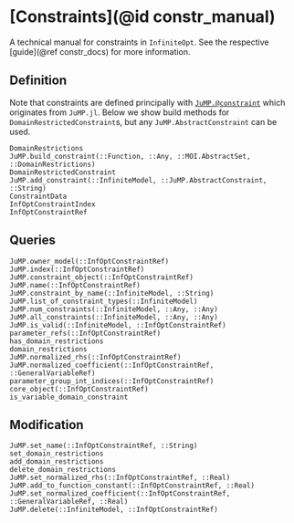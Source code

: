 # [Constraints](@id constr_manual)
A technical manual for constraints in `InfiniteOpt`. See the respective 
[guide](@ref constr_docs) for more information.

## Definition
Note that constraints are defined principally with 
[`JuMP.@constraint`](https://jump.dev/JuMP.jl/v1/api/JuMP/#JuMP.@constraint) 
which originates from `JuMP.jl`. Below we show build methods for 
`DomainRestrictedConstraint`s, but any `JuMP.AbstractConstraint` can be used.
```@docs
DomainRestrictions
JuMP.build_constraint(::Function, ::Any, ::MOI.AbstractSet, ::DomainRestrictions)
DomainRestrictedConstraint
JuMP.add_constraint(::InfiniteModel, ::JuMP.AbstractConstraint, ::String)
ConstraintData
InfOptConstraintIndex
InfOptConstraintRef
```

## Queries
```@docs
JuMP.owner_model(::InfOptConstraintRef)
JuMP.index(::InfOptConstraintRef)
JuMP.constraint_object(::InfOptConstraintRef)
JuMP.name(::InfOptConstraintRef)
JuMP.constraint_by_name(::InfiniteModel, ::String)
JuMP.list_of_constraint_types(::InfiniteModel)
JuMP.num_constraints(::InfiniteModel, ::Any, ::Any)
JuMP.all_constraints(::InfiniteModel, ::Any, ::Any)
JuMP.is_valid(::InfiniteModel, ::InfOptConstraintRef)
parameter_refs(::InfOptConstraintRef)
has_domain_restrictions
domain_restrictions
JuMP.normalized_rhs(::InfOptConstraintRef)
JuMP.normalized_coefficient(::InfOptConstraintRef, ::GeneralVariableRef)
parameter_group_int_indices(::InfOptConstraintRef)
core_object(::InfOptConstraintRef)
is_variable_domain_constraint
```

## Modification
```@docs
JuMP.set_name(::InfOptConstraintRef, ::String)
set_domain_restrictions
add_domain_restrictions
delete_domain_restrictions
JuMP.set_normalized_rhs(::InfOptConstraintRef, ::Real)
JuMP.add_to_function_constant(::InfOptConstraintRef, ::Real)
JuMP.set_normalized_coefficient(::InfOptConstraintRef, ::GeneralVariableRef, ::Real)
JuMP.delete(::InfiniteModel, ::InfOptConstraintRef)
```
